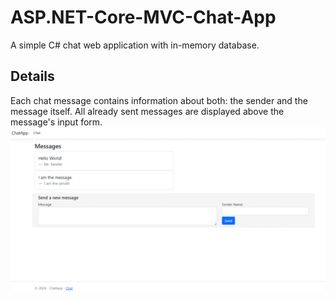 # ASP.NET-Core-MVC-Chat-App
A simple C# chat web application with in-memory database.

## Details
Each chat message contains information about both: the sender and the message itself. All already sent messages are displayed above the message's input form.
<br />
![Screenshot](/img/chat_ui.jpeg)